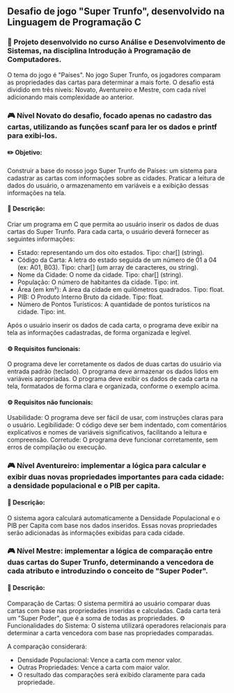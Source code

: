 ## Desafio de jogo "Super Trunfo", desenvolvido na Linguagem de Programação C
### 📌 Projeto desenvolvido no curso Análise e Desenvolvimento de Sistemas, na disciplina Introdução à Programação de Computadores.
O tema do jogo é "Países". No jogo Super Trunfo, os jogadores comparam as propriedades das cartas para determinar a mais forte.
O desafio está dividido em três níveis: Novato, Aventureiro e Mestre, com cada nível adicionando mais complexidade ao anterior. 


### 🎮 Nível Novato do desafio, focado apenas no cadastro das cartas, utilizando as funções scanf para ler os dados e printf para exibi-los.
#### ✏️ Objetivo:
Construir a base do nosso jogo Super Trunfo de Países: um sistema para cadastrar as cartas com informações sobre as cidades. Praticar a
leitura de dados do usuário, o armazenamento em variáveis e a exibição dessas informações na tela.

#### 🚩 Descrição:
Criar um programa em C que permita ao usuário inserir os dados de duas cartas do Super Trunfo. Para cada carta, o usuário deverá fornecer as seguintes informações: 
  - Estado: representando um dos oito estados. Tipo: char[] (string).
  - Código da Carta: A letra do estado seguida de um número de 01 a 04 (ex: A01, B03). Tipo: char[] (um array de caracteres, ou string).
  - Nome da Cidade: O nome da cidade. Tipo: char[] (string).
  - População: O número de habitantes da cidade. Tipo: int.
  - Área (em km²): A área da cidade em quilômetros quadrados. Tipo: float.
  - PIB: O Produto Interno Bruto da cidade. Tipo: float.
  - Número de Pontos Turísticos: A quantidade de pontos turísticos na cidade. Tipo: int.

Após o usuário inserir os dados de cada carta, o programa deve exibir na tela as informações cadastradas, de forma organizada e legível.

#### ⚙️ Requisitos funcionais:
O programa deve ler corretamente os dados de duas cartas do usuário via entrada padrão (teclado).
O programa deve armazenar os dados lidos em variáveis apropriadas.
O programa deve exibir os dados de cada carta na tela, formatados de forma clara e organizada, conforme o exemplo acima.

#### ⚙️ Requisitos não funcionais:
Usabilidade: O programa deve ser fácil de usar, com instruções claras para o usuário.
Legibilidade: O código deve ser bem indentado, com comentários explicativos e nomes de variáveis significativos, facilitando a leitura e compreensão.
Corretude: O programa deve funcionar corretamente, sem erros de compilação ou execução.

### 🎮 Nível Aventureiro: implementar a lógica para calcular e exibir duas novas propriedades importantes para cada cidade: a densidade populacional e o PIB per capita.
#### 🚩 Descrição:
O sistema agora calculará automaticamente a Densidade Populacional e o PIB per Capita com base nos dados inseridos. Essas novas propriedades serão adicionadas às informações exibidas para cada cidade.

### 🎮 Nível Mestre: implementar a lógica de comparação entre duas cartas do Super Trunfo, determinando a vencedora de cada atributo e introduzindo o conceito de "Super Poder".
#### 🚩 Descrição:
Comparação de Cartas: O sistema permitirá ao usuário comparar duas cartas com base nas propriedades inseridas e calculadas.
Cada carta terá um "Super Poder", que é a soma de todas as propriedades.
⚙️ Funcionalidades do Sistema:
O sistema utilizará operadores relacionais para determinar a carta vencedora com base nas propriedades comparadas.

A comparação considerará:
- Densidade Populacional: Vence a carta com menor valor.
- Outras Propriedades: Vence a carta com maior valor.
- O resultado das comparações será exibido claramente para cada propriedade.
